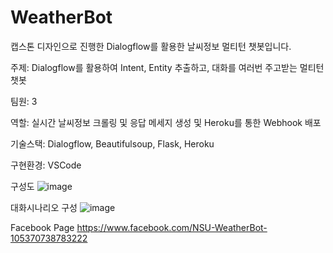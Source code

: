 # WeatherBot
캡스톤 디자인으로 진행한 Dialogflow를 활용한 날씨정보 멀티턴 챗봇입니다.

주제: Dialogflow를 활용하여 Intent, Entity 추출하고, 대화를 여러번 주고받는 멀티턴 챗봇

팀원: 3

역할: 실시간 날씨정보 크롤링 및 응답 메세지 생성 및 Heroku를 통한 Webhook 배포

기술스택: Dialogflow, Beautifulsoup, Flask, Heroku

구현환경: VSCode

구성도
![image](https://user-images.githubusercontent.com/76803357/184537734-b75819dd-6a71-478f-a319-4ce9742a7fec.png)

대화시나리오 구성
![image](https://user-images.githubusercontent.com/76803357/184537757-8f5f686c-f929-4b74-8781-a417e5c7636a.png)

Facebook Page
https://www.facebook.com/NSU-WeatherBot-105370738783222




